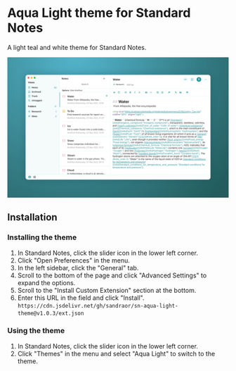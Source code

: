 # Aqua Light theme for Standard Notes

A light teal and white theme for Standard Notes.

![Aqua Light theme for Standard Notes screenshot](preview.png)

## Installation

### Installing the theme

1. In Standard Notes, click the slider icon in the lower left corner.
2. Click "Open Preferences" in the menu.
3. In the left sidebar, click the "General" tab.
4. Scroll to the bottom of the page and click "Advanced Settings" to expand the options.
5. Scroll to the "Install Custom Extension" section at the bottom.
6. Enter this URL in the field and click "Install".
````https://cdn.jsdelivr.net/gh/sandraor/sn-aqua-light-theme@v1.0.3/ext.json````

### Using the theme

1. In Standard Notes, click the slider icon in the lower left corner.
2. Click "Themes" in the menu and select "Aqua Light" to switch to the theme.